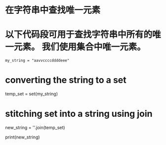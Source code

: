 # 在字符串中查找唯一元素
# 以下代码段可用于查找字符串中所有的唯一元素。 我们使用集合中唯一元素。



    my_string = "aavvccccddddeee"
  
  # converting the string to a set
  temp_set = set(my_string)
  
  # stitching set into a string using join
  new_string = ''.join(temp_set)
  
  print(new_string)

